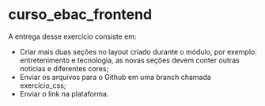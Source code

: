 # curso_ebac_frontend

A entrega desse exercício consiste em:
<ul>
  <li>Criar mais duas seções no layout criado durante o módulo, por exemplo: entretenimento e tecnologia, as novas seções devem conter outras notícias e diferentes cores;</li>
  <li>Enviar os arquivos para o Github em uma branch chamada exercício_css;</li>
  <li>Enviar o link na plataforma.</li>
</ul>
